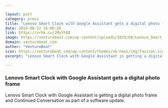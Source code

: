 ```yaml
---

layout: post
category: press
title: "Lenovo Smart Clock with Google Assistant gets a digital photo frame"
date: 2019-08-22 16:06:26
link: https://vrhk.co/2MyYF48
image: https://venturebeat.com/wp-content/uploads/2019/08/Lenovo_Smart_Clock_4_1920-1024x500.jpg?w=1200&strip=all
domain: venturebeat.com
author: "VentureBeat"
icon: https://venturebeat.com/wp-content/themes/vb-news/img/favicon.ico
excerpt: "Lenovo Smart Clock with Google Assistant is getting a digital photo frame and Continued Conversation as part of a software update."

---
```


### Lenovo Smart Clock with Google Assistant gets a digital photo frame

Lenovo Smart Clock with Google Assistant is getting a digital photo frame and Continued Conversation as part of a software update.